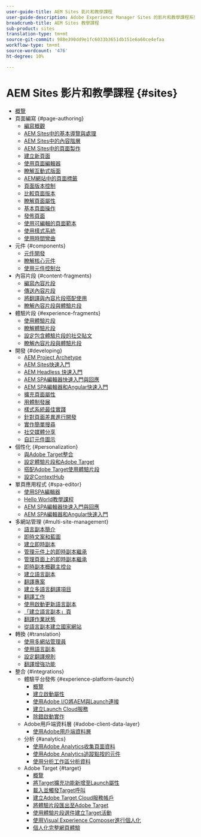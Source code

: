 ```yaml
---
user-guide-title: AEM Sites 影片和教學課程
user-guide-description: Adobe Experience Manager Sites 的影片和教學課程系列。
breadcrumb-title: AEM Sites 教學課程
sub-product: sites
translation-type: tm+mt
source-git-commit: 988e390dd9e1fc6033b3651db151e6a60ce4efaa
workflow-type: tm+mt
source-wordcount: '476'
ht-degree: 10%

---
```



# AEM Sites 影片和教學課程 {#sites}

+ [概覽](overview.md)
+ 頁面編寫 {#page-authoring}
   + [編寫概觀](page-authoring/aem-sites-authoring-overview.md)
   + [AEM Sites中的基本導覽與處理](page-authoring/basic-handling-sites-feature-video-use.md)
   + [AEM Sites中的內容階層](page-authoring/content-hierarchy-feature-video-use.md)
   + [AEM Sites中的頁面製作](page-authoring/page-authoring-overview-feature-video-use.md)
   + [建立新頁面](page-authoring/creating-page-feature-video-use.md)
   + [使用頁面編輯器](page-authoring/page-editor-feature-video-use.md)
   + [瞭解互動式版面](page-authoring/responsive-layout-feature-video-understand.md)
   + [AEM網站中的頁面標籤](page-authoring/page-tagging-feature-video-use.md)
   + [頁面版本控制](page-authoring/page-versioning-feature-video-use.md)
   + [比較頁面版本](page-authoring/page-diff-feature-video-use.md)
   + [瞭解頁面屬性](page-authoring/page-properties-feature-video-understand.md)
   + [基本頁面操作](page-authoring/page-operations-feature-video-use.md)
   + [發佈頁面](page-authoring/publication-management-feature-video-use.md)
   + [使用可編輯的頁面範本](page-authoring/template-editor-feature-video-use.md)
   + [使用樣式系統](page-authoring/style-system-feature-video-use.md)
   + [使用時間彎曲](page-authoring/timewarp-feature-video-use.md)
+ 元件 {#components}
   + [元件開發](components/component-development.md)
   + [瞭解核心元件](components/core-components-feature-video-understand.md)
   + [使用元件控制台](components/components-console-feature-video-use.md)
+ 內容片段 {#content-fragments}
   + [編寫內容片段](content-fragments/content-fragments-feature-video-use.md)
   + [傳送內容片段](content-fragments/content-fragments-delivery-feature-video-use.md)
   + [將翻譯與內容片段搭配使用](content-fragments/content-fragments-translation-feature-video-use.md)
   + [瞭解內容片段與體驗片段](content-fragments/understand-content-fragments-and-experience-fragments.md)
+ 體驗片段 {#experience-fragments}
   + [使用體驗片段](experience-fragments/experience-fragments-feature-video-use.md)
   + [瞭解體驗片段](experience-fragments/experience-fragments-feature-video-understand.md)
   + [設定包含體驗片段的社交貼文](experience-fragments/experience-fragments-social-technical-video-setup.md)
   + [瞭解內容片段與體驗片段](https://docs.adobe.com/content/help/en/experience-manager-learn/sites/content-fragments/understand-content-fragments-and-experience-fragments.html)
+ 開發 {#developing}
   + [AEM Project Archetype](developing/aem-project-archetype.md)
   + [AEM Sites快速入門](https://docs.adobe.com/content/help/en/experience-manager-learn/getting-started-wknd-tutorial-develop/overview.html)
   + [AEM Headless 快速入門](https://docs.adobe.com/content/help/en/experience-manager-learn/getting-started-with-aem-headless/overview.html)
   + [AEM SPA編輯器快速入門與回應](https://docs.adobe.com/content/help/en/experience-manager-learn/spa-react-tutorial/overview.html)
   + [AEM SPA編輯器和Angular快速入門](https://docs.adobe.com/content/help/en/experience-manager-learn/spa-angular-tutorial/overview.html)
   + [擴充頁面屬性](developing/page-properties-technical-video-develop.md)
   + [用體制發展](developing/style-system-technical-video-understand.md)
   + [樣式系統最佳實踐](developing/style-organization-style-system-understand-article.md)
   + [針對頁面差異進行開發](developing/page-diff-technical-video-develop.md)
   + [實作簡單搜尋](developing/search-tutorial-develop.md)
   + [社交媒體分享](developing/social-media-sharing-technical-video-use.md)
   + [自訂元件圖示](developing/component-icons-technical-video-develop.md)
+ 個性化 {#personalization}
   + [與Adobe Target整合](https://helpx.adobe.com/marketing-cloud/how-to/aem-target.html)
   + [設定體驗片段和Adobe Target](personalization/experience-fragment-target-technical-video-setup.md)
   + [搭配Adobe Target使用體驗片段](personalization/experience-fragment-target-offer-feature-video-use.md)
   + [設定ContextHub](personalization/context-hub-technical-video-setup.md)
+ 單頁應用程式 {#spa-editor}
   + [使用SPA編輯器](spa-editor/spa-editor-framework-feature-video-use.md)
   + [Hello World教學課程](spa-editor/spa-editor-helloworld-tutorial-use.md)
   + [AEM SPA編輯器快速入門與回應](https://docs.adobe.com/content/help/en/experience-manager-learn/spa-react-tutorial/overview.html)
   + [AEM SPA編輯器和Angular快速入門](https://docs.adobe.com/content/help/en/experience-manager-learn/spa-angular-tutorial/overview.html)
+ 多網站管理 {#multi-site-management}
   + [語言副本簡介](./multi-site-management/language-copy-overview.md)
   + [即時文案和藍圖](./multi-site-management/live-copy-and-blueprint.md)
   + [建立即時副本](./multi-site-management/create-live-copy.md)
   + [管理元件上的即時副本繼承](./multi-site-management/manage-component-inheritance-live-copy.md)
   + [管理頁面上的即時副本繼承](./multi-site-management/manage-page-inheritance-live-copy.md)
   + [即時副本概觀主控台](./multi-site-management/live-copy-overview-console.md)
   + [建立語言副本](./multi-site-management/create-language-copy.md)
   + [翻譯專案](./multi-site-management/manage-translation-projects.md)
   + [建立多語言翻譯項目](./multi-site-management/create-multinational-translational-project.md)
   + [翻譯工作](./multi-site-management/create-translation-job.md)
   + [使用啟動更新語言副本](./multi-site-management/updating-language-copy.md)
   + [「建立語言副本」頁](./multi-site-management/create-new-page-language-copy.md)
   + [翻譯作業狀態](./multi-site-management/translation-job-status.md)
   + [從語言副本建立國家網站](./multi-site-management/create-new-site.md)
+ 轉換 {#translation}
   + [使用多網站管理員](translation/multi-site-manager-feature-video-use.md)
   + [使用語言副本](translation/language-copy-feature-video-use.md)
   + [設定翻譯規則](translation/translation-rules-editor-technical-video-setup.md)
   + [翻譯增強功能](translation/translation-enhancements-feature-video-use.md)
+ 整合 {#integrations}
   + 體驗平台發佈 {#experience-platform-launch}
      + [概覽](integrations/experience-platform-launch/overview.md)
      + [建立啟動屬性](integrations/experience-platform-launch/create-launch-property.md)
      + [使用Adobe I/O將AEM與Launch連接](integrations/experience-platform-launch/connect-aem-launch-adobe-io.md)
      + [建立Launch Cloud服務](integrations/experience-platform-launch/create-launch-cloud-service.md)
      + [除錯啟動實作](integrations/experience-platform-launch/debug-launch-implementation.md)
   + Adobe用戶端資料層 {#adobe-client-data-layer}
      + [使用Adobe用戶端資料層](integrations/adobe-client-data-layer/data-layer-overview.md)
   + 分析 {#analytics}
      + [使用Adobe Analytics收集頁面資料](integrations/analytics/collect-data-analytics.md)
      + [使用Adobe Analytics追蹤點按的元件](integrations/analytics/track-clicked-component.md)
      + [使用分析工作區分析資料](integrations/analytics/create-analytics-workspace.md)
   + Adobe Target {#target}
      + [概覽](integrations/adobe-target/overview.md)
      + [將Target擴充功能新增至Launch屬性](integrations/adobe-target/add-target-launch-extension.md)
      + [載入並觸發Target呼叫](integrations/adobe-target/load-and-fire-target.md)
      + [建立Adobe Target Cloud服務帳戶](integrations/adobe-target/setup-aem-target-cloud-service.md)
      + [將體驗片段匯出至Adobe Target](integrations/adobe-target/export-experience-fragment-target.md)
      + [使用體驗片段選件建立Target活動](integrations/adobe-target/create-target-activity.md)
      + [使用Visual Experience Composer進行個人化](integrations/adobe-target/personalization-using-vec.md)
      + [個人化完整網頁體驗](integrations/adobe-target/personalization-web-page.md)
